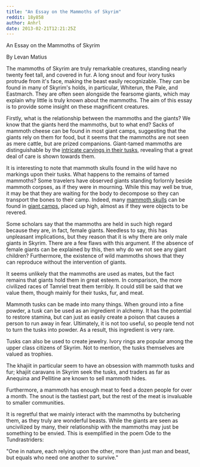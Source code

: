 ```yaml
---
title: "An Essay on the Mammoths of Skyrim"
reddit: 18y858
author: Anhrl
date: 2013-02-21T12:21:25Z
---
```


An Essay on the Mammoths of Skyrim


By Levan Matius


The mammoths of Skyrim are truly remarkable creatures, standing nearly twenty feet tall, and covered in fur. A long snout and four ivory tusks protrude from it's face, making the beast easily recognizable. They can be found in many of Skyrim's holds, in particular, Whiterun, the Pale, and Eastmarch. They are often seen alongside the fearsome giants, which may explain why little is truly known about the mammoths. The aim of this essay is to provide some insight on these magnificent creatures.


Firstly, what is the relationship between the mammoths and the giants? We know that the giants herd the mammoths, but to what end? Sacks of mammoth cheese can be found in most giant camps, suggesting that the giants rely on them for food, but it seems that the mammoths are not seen as mere cattle, but are prized companions. Giant-tamed mammoths are distinguishable by the [intricate carvings in their tusks](http://i.imgur.com/t0bvnFk.jpg), revealing that a great deal of care is shown towards them.


It is interesting to note that mammoth skulls found in the wild have no markings upon their tusks. What happens to the remains of tamed mammoths? Some travelers have observed giants standing forlornly beside mammoth corpses, as if they were in mourning. While this may well be true, it may be that they are waiting for the body to decompose so they can transport the bones to their camp. Indeed, many [mammoth skulls](http://i.imgur.com/Vwtwxij.jpg) can be found in [giant camps](http://i.imgur.com/uw6kPU7.jpg), placed up high, almost as if they were objects to be revered.


Some scholars say that the mammoths are held in such high regard because they are, in fact, female giants. Needless to say, this has unpleasant implications, but they reason that it is why there are only male giants in Skyrim. There are a few flaws with this argument. If the absence of female giants can be explained by this, then why do we not see any giant children? Furthermore, the existence of wild mammoths shows that they can reproduce without the intervention of giants.


It seems unlikely that the mammoths are used as mates, but the fact remains that giants hold them in great esteem. In comparison, the more civilized races of Tamriel treat them terribly. It could still be said that we value them, though mainly for their tusks, fur, and meat.


Mammoth tusks can be made into many things. When ground into a fine powder, a tusk can be used as an ingredient in alchemy. It has the potential to restore stamina, but can just as easily create a poison that causes a person to run away in fear. Ultimately, it is not too useful, so people tend not to turn the tusks into powder. As a result, this ingredient is very rare.


Tusks can also be used to create jewelry. Ivory rings are popular among the upper class citizens of Skyrim. Not to mention, the tusks themselves are valued as trophies.


The khajiit in particular seem to have an obsession with mammoth tusks and fur; khajiit caravans in Skyrim seek the tusks, and traders as far as Anequina and Pellitine are known to sell mammoth hides.


Furthermore, a mammoth has enough meat to feed a dozen people for over a month. The snout is the tastiest part, but the rest of the meat is invaluable to smaller communities.


It is regretful that we mainly interact with the mammoths by butchering them, as they truly are wonderful beasts. While the giants are seen as uncivilized by many, their relationship with the mammoths may just be something to be envied. This is exemplified in the poem Ode to the Tundrastriders:


"One in nature, each relying upon the other, more than just man and beast, but equals who need one another to survive."

